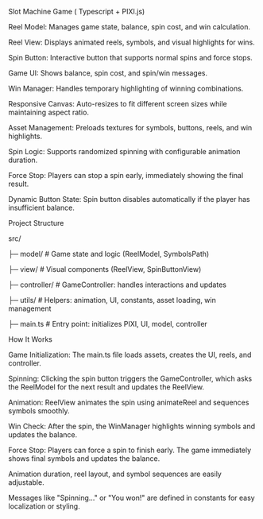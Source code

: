 Slot Machine Game ( Typescript + PIXI.js)

Reel Model: Manages game state, balance, spin cost, and win calculation.

Reel View: Displays animated reels, symbols, and visual highlights for wins.

Spin Button: Interactive button that supports normal spins and force stops.

Game UI: Shows balance, spin cost, and spin/win messages.

Win Manager: Handles temporary highlighting of winning combinations.

Responsive Canvas: Auto-resizes to fit different screen sizes while maintaining aspect ratio.

Asset Management: Preloads textures for symbols, buttons, reels, and win highlights.

Spin Logic: Supports randomized spinning with configurable animation duration.

Force Stop: Players can stop a spin early, immediately showing the final result.

Dynamic Button State: Spin button disables automatically if the player has insufficient balance.


Project Structure

src/

├─ model/        # Game state and logic (ReelModel, SymbolsPath)

├─ view/         # Visual components (ReelView, SpinButtonView)

├─ controller/   # GameController: handles interactions and updates

├─ utils/        # Helpers: animation, UI, constants, asset loading, win management

├─ main.ts       # Entry point: initializes PIXI, UI, model, controller


How It Works

Game Initialization: The main.ts file loads assets, creates the UI, reels, and controller.

Spinning: Clicking the spin button triggers the GameController, which asks the ReelModel for the next result and updates the ReelView.

Animation: ReelView animates the spin using animateReel and sequences symbols smoothly.

Win Check: After the spin, the WinManager highlights winning symbols and updates the balance.

Force Stop: Players can force a spin to finish early. The game immediately shows final symbols and updates the balance.

Animation duration, reel layout, and symbol sequences are easily adjustable.

Messages like "Spinning…" or "You won!" are defined in constants for easy localization or styling.
